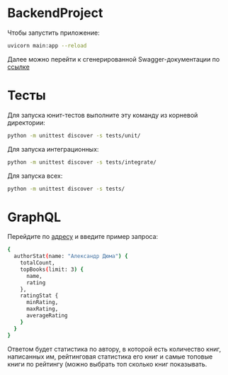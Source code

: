 # BackendProject
Чтобы запустить приложение:
```bash
uvicorn main:app --reload
```

Далее можно перейти к сгенерированной Swagger-документации по [ссылке](http://127.0.0.1:8000/docs)

# Тесты
Для запуска юнит-тестов выполните эту команду из корневой директории:
```bash
python -m unittest discover -s tests/unit/
```
Для запуска интеграционных:
```bash
python -m unittest discover -s tests/integrate/
```
Для запуска всех:
```bash
python -m unittest discover -s tests/
```

# GraphQL
Перейдите по [адресу](http://127.0.0.1:8000/author-stat) и введите пример запроса:
```bash
{
  authorStat(name: "Александр Дюма") {
    totalCount,
    topBooks(limit: 3) {
      name,
      rating
    },
    ratingStat {
      minRating,
      maxRating,
      averageRating
    }
  }
}
```
Ответом будет статистика по автору, в которой есть количество книг, написанных им, рейтинговая статистика его книг и самые топовые книги по рейтингу (можно выбрать топ сколько книг показывать.
